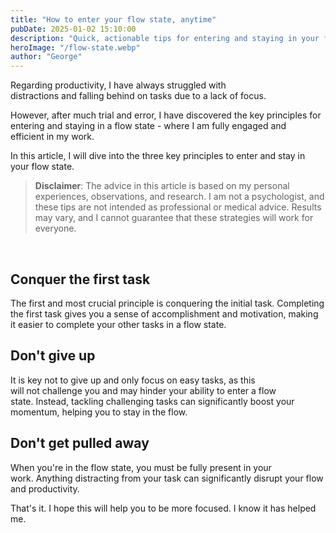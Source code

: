 ```yaml
---
title: "How to enter your flow state, anytime"
pubDate: 2025-01-02 15:10:00
description: "Quick, actionable tips for entering and staying in your flow state."
heroImage: "/flow-state.webp"
author: "George"
---
```


Regarding productivity, I have always struggled with distractions and falling behind on tasks due to a lack of focus.

However, after much trial and error, I have discovered the key principles for entering and staying in a flow state - where I am fully engaged and efficient in my work.

In this article, I will dive into the three key principles to enter and stay in your flow state.

> **Disclaimer**: The advice in this article is based on my personal experiences, observations, and research. I am not a psychologist, and these tips are not intended as professional or medical advice. Results may vary, and I cannot guarantee that these strategies will work for everyone.

<br />

## Conquer the first task

The first and most crucial principle is conquering the initial task. Completing the first task gives you a sense of accomplishment and motivation, making it easier to complete your other tasks in a flow state.

## Don't give up

It is key not to give up and only focus on easy tasks, as this will not challenge you and may hinder your ability to enter a flow state. Instead, tackling challenging tasks can significantly boost your momentum, helping you to stay in the flow.

## Don't get pulled away

When you're in the flow state, you must be fully present in your work. Anything distracting from your task can significantly disrupt your flow and productivity.

That's it. I hope this will help you to be more focused. I know it has helped me.
